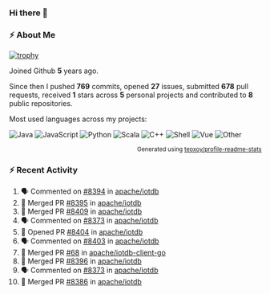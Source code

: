 ### Hi there 👋

### :zap: About Me

[![trophy](https://github-profile-trophy.vercel.app/?username=HTHou&theme=onedark)](https://github.com/ryo-ma/github-profile-trophy)
   
Joined Github **5** years ago.

Since then I pushed **769** commits, opened **27** issues, submitted **678** pull requests, received **1** stars across **5** personal projects and contributed to **8** public repositories.

Most used languages across my projects:

![Java](https://img.shields.io/static/v1?style=flat-square&label=%E2%A0%80&color=555&labelColor=%23b07219&message=Java%EF%B8%B194.4%25)
![JavaScript](https://img.shields.io/static/v1?style=flat-square&label=%E2%A0%80&color=555&labelColor=%23f1e05a&message=JavaScript%EF%B8%B11.4%25)
![Python](https://img.shields.io/static/v1?style=flat-square&label=%E2%A0%80&color=555&labelColor=%233572A5&message=Python%EF%B8%B10.7%25)
![Scala](https://img.shields.io/static/v1?style=flat-square&label=%E2%A0%80&color=555&labelColor=%23c22d40&message=Scala%EF%B8%B10.6%25)
![C++](https://img.shields.io/static/v1?style=flat-square&label=%E2%A0%80&color=555&labelColor=%23f34b7d&message=C%2B%2B%EF%B8%B10.6%25)
![Shell](https://img.shields.io/static/v1?style=flat-square&label=%E2%A0%80&color=555&labelColor=%2389e051&message=Shell%EF%B8%B10.4%25)
![Vue](https://img.shields.io/static/v1?style=flat-square&label=%E2%A0%80&color=555&labelColor=%2341b883&message=Vue%EF%B8%B10.3%25)
![Other](https://img.shields.io/static/v1?style=flat-square&label=%E2%A0%80&color=555&labelColor=%23ededed&message=Other%EF%B8%B11.2%25)

<p align="right"><sub>Generated using <a href="https://github.com/marketplace/actions/profile-readme-stats">teoxoy/profile-readme-stats</a></sub></p>


<!--![](https://github.com/HTHou/HTHou/blob/output/github-contribution-grid-snake.svg)-->

<!--![Haonan Hou's github stats](https://github-readme-stats.vercel.app/api?username=HTHou&count_private=true&show_icons=true&theme=onedark)-->

<!--![Haonan Hou's wakatime stats](https://github-readme-stats.vercel.app/api/wakatime?username=HTHou&layout=compact&theme=onedark)-->

<!--![Top Langs](https://github-readme-stats.vercel.app/api/top-langs/?username=HTHou&theme=onedark&layout=compact)-->

### :zap: Recent Activity
<!--START_SECTION:activity-->
1. 🗣 Commented on [#8394](https://github.com/apache/iotdb/issues/8394) in [apache/iotdb](https://github.com/apache/iotdb)
2. 🎉 Merged PR [#8395](https://github.com/apache/iotdb/pull/8395) in [apache/iotdb](https://github.com/apache/iotdb)
3. 🎉 Merged PR [#8409](https://github.com/apache/iotdb/pull/8409) in [apache/iotdb](https://github.com/apache/iotdb)
4. 🗣 Commented on [#8373](https://github.com/apache/iotdb/issues/8373) in [apache/iotdb](https://github.com/apache/iotdb)
5. 💪 Opened PR [#8404](https://github.com/apache/iotdb/pull/8404) in [apache/iotdb](https://github.com/apache/iotdb)
6. 🗣 Commented on [#8403](https://github.com/apache/iotdb/issues/8403) in [apache/iotdb](https://github.com/apache/iotdb)
7. 🎉 Merged PR [#68](https://github.com/apache/iotdb-client-go/pull/68) in [apache/iotdb-client-go](https://github.com/apache/iotdb-client-go)
8. 🎉 Merged PR [#8396](https://github.com/apache/iotdb/pull/8396) in [apache/iotdb](https://github.com/apache/iotdb)
9. 🗣 Commented on [#8373](https://github.com/apache/iotdb/issues/8373) in [apache/iotdb](https://github.com/apache/iotdb)
10. 🎉 Merged PR [#8386](https://github.com/apache/iotdb/pull/8386) in [apache/iotdb](https://github.com/apache/iotdb)
<!--END_SECTION:activity-->

<!--
**HTHou/HTHou** is a ✨ _special_ ✨ repository because its `README.md` (this file) appears on your GitHub profile.

Here are some ideas to get you started:

- 🔭 I’m currently working on ...
- 🌱 I’m currently learning ...
- 👯 I’m looking to collaborate on ...
- 🤔 I’m looking for help with ...
- 💬 Ask me about ...
- 📫 How to reach me: ...
- 😄 Pronouns: ...
- ⚡ Fun fact: ...
-->
